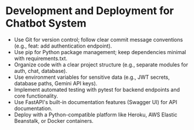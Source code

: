 # Development and Deployment for Chatbot System

- Use Git for version control; follow clear commit message conventions (e.g., feat: add authentication endpoint).
- Use pip for Python package management; keep dependencies minimal with requirements.txt.
- Organize code with a clear project structure (e.g., separate modules for auth, chat, database).
- Use environment variables for sensitive data (e.g., JWT secrets, database paths, Gemini API keys).
- Implement automated testing with pytest for backend endpoints and core functionality.
- Use FastAPI's built-in documentation features (Swagger UI) for API documentation.
- Deploy with a Python-compatible platform like Heroku, AWS Elastic Beanstalk, or Docker containers.

